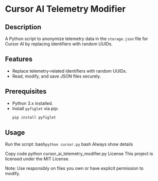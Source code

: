 # Cursor AI Telemetry Modifier

## Description
A Python script to anonymize telemetry data in the `storage.json` file for Cursor AI by replacing identifiers with random UUIDs.

## Features
- Replace telemetry-related identifiers with random UUIDs.
- Read, modify, and save JSON files securely.

## Prerequisites
- Python 3.x installed.
- Install `pyfiglet` via pip:
  ```bash
  pip install pyfiglet
## Usage
Run the script: bash```python cursor.py```
bash
Always show details

Copy code
python cursor_ai_telemetry_modifier.py
License
This project is licensed under the MIT License.

Note: Use responsibly on files you own or have explicit permission to modify.
